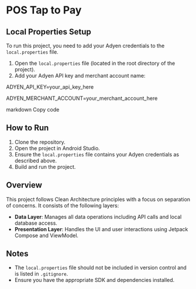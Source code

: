 # POS Tap to Pay

## Local Properties Setup

To run this project, you need to add your Adyen credentials to the `local.properties` file.

1. Open the `local.properties` file (located in the root directory of the project).
2. Add your Adyen API key and merchant account name:

ADYEN_API_KEY=your_api_key_here

ADYEN_MERCHANT_ACCOUNT=your_merchant_account_here

markdown
Copy code

## How to Run

1. Clone the repository.
2. Open the project in Android Studio.
3. Ensure the `local.properties` file contains your Adyen credentials as described above.
4. Build and run the project.

## Overview

This project follows Clean Architecture principles with a focus on separation of concerns. It consists of the following layers:

- **Data Layer**: Manages all data operations including API calls and local database access.
- **Presentation Layer**: Handles the UI and user interactions using Jetpack Compose and ViewModel.

## Notes

- The `local.properties` file should not be included in version control and is listed in `.gitignore`.
- Ensure you have the appropriate SDK and dependencies installed.